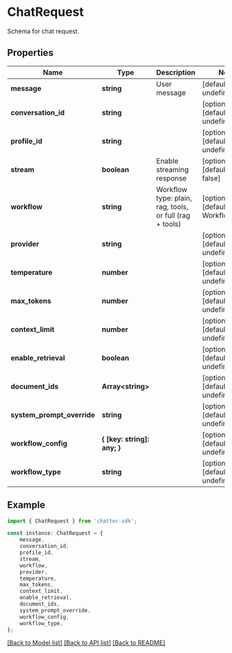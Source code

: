 # ChatRequest

Schema for chat request.

## Properties

Name | Type | Description | Notes
------------ | ------------- | ------------- | -------------
**message** | **string** | User message | [default to undefined]
**conversation_id** | **string** |  | [optional] [default to undefined]
**profile_id** | **string** |  | [optional] [default to undefined]
**stream** | **boolean** | Enable streaming response | [optional] [default to false]
**workflow** | **string** | Workflow type: plain, rag, tools, or full (rag + tools) | [optional] [default to Workflow_plain]
**provider** | **string** |  | [optional] [default to undefined]
**temperature** | **number** |  | [optional] [default to undefined]
**max_tokens** | **number** |  | [optional] [default to undefined]
**context_limit** | **number** |  | [optional] [default to undefined]
**enable_retrieval** | **boolean** |  | [optional] [default to undefined]
**document_ids** | **Array&lt;string&gt;** |  | [optional] [default to undefined]
**system_prompt_override** | **string** |  | [optional] [default to undefined]
**workflow_config** | **{ [key: string]: any; }** |  | [optional] [default to undefined]
**workflow_type** | **string** |  | [optional] [default to undefined]

## Example

```typescript
import { ChatRequest } from 'chatter-sdk';

const instance: ChatRequest = {
    message,
    conversation_id,
    profile_id,
    stream,
    workflow,
    provider,
    temperature,
    max_tokens,
    context_limit,
    enable_retrieval,
    document_ids,
    system_prompt_override,
    workflow_config,
    workflow_type,
};
```

[[Back to Model list]](../README.md#documentation-for-models) [[Back to API list]](../README.md#documentation-for-api-endpoints) [[Back to README]](../README.md)
